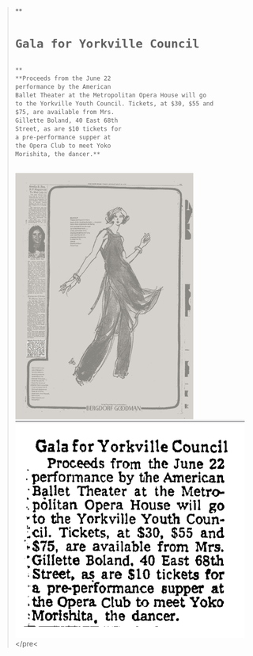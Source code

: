 
<blockquote>
**<h1><pre><code>Gala for Yorkville Council</h1>**
**<p1>Proceeds from the June 22 
performance by the American
Ballet Theater at the Metropolitan Opera House will go
to the Yorkville Youth Council. Tickets, at $30, $55 and
$75, are available from Mrs.
Gillette Boland, 40 East 68th
Street, as are $10 tickets for
a pre-performance supper at
the Opera Club to meet Yoko 
Morishita, the dancer.**</p1>

![newspaper1976](../images/newspaper1976.png)
![yorkvillegala](../images/yorkvillegala.png)</code></pre<


<blockquote>
  
 
